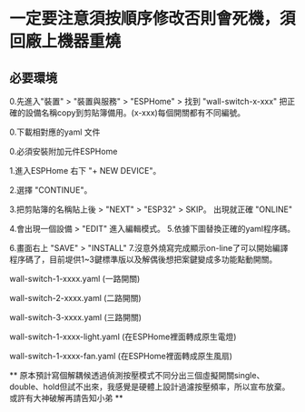 # 一定要注意須按順序修改否則會死機，須回廠上機器重燒

## 必要環境

0.先進入"裝置" > "裝置與服務" > "ESPHome" > 找到 "wall-switch-x-xxx"  把正確的設備名稱copy到剪貼簿備用。(x-xxx)每個開關都有不同編號。

0.下載相對應的yaml 文件

0.必須安裝附加元件ESPHome


1.進入ESPHome 右下 "+ NEW DEVICE"。

2.選擇 "CONTINUE"。

3.把剪貼簿的名稱貼上後 > "NEXT" > "ESP32" > SKIP。 出現就正確 "ONLINE"



4.會出現一個設備 > "EDIT" 進入編輯模式。
5.依據下圖替換正確的yaml程序碼。

6.畫面右上 "SAVE" > "INSTALL"
7.沒意外燒寫完成顯示on-line了可以開始編譯程序碼了，目前堤供1~3鍵標準版以及解偶後想把案鍵變成多功能點動開關。

wall-switch-1-xxxx.yaml (一路開關)

wall-switch-2-xxxx.yaml (二路開關)

wall-switch-3-xxxx.yaml (三路開關)

wall-switch-1-xxxx-light.yaml (在ESPHome裡面轉成原生電燈)

wall-switch-1-xxxx-fan.yaml (在ESPHome裡面轉成原生風扇)


** 原本預計寫個解耦候透過偵測按壓模式不同分出三個虛擬開關single、double、hold但試不出來，我感覺是硬體上設計過濾按壓頻率，所以宣布放棄。 或許有大神破解再請告知小弟 **
